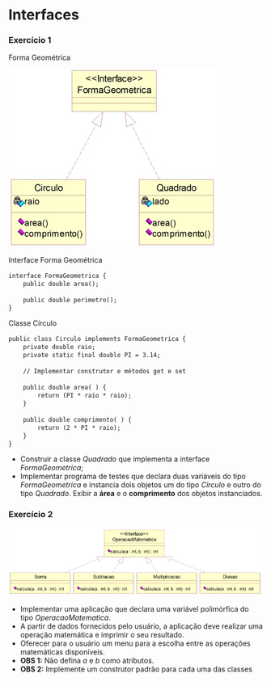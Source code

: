 # Interfaces

### **Exercício 1**

Forma Geométrica

![Diagrama de Classe 1](./assets/diagrama-1.jpg "Diagrama de Classe 1")

Interface Forma Geométrica

    interface FormaGeometrica {
        public double area();

        public double perimetro();
    }

Classe Círculo

    public class Circulo implements FormaGeometrica {
        private double raio;
        private static final double PI = 3.14;

        // Implementar construtor e métodos get e set

        public double area( ) {
            return (PI * raio * raio);
        }

        public double comprimento( ) {
            return (2 * PI * raio);
        }
    }

- Construir a classe *Quadrado* que implementa a interface *FormaGeometrica*;
- Implementar programa de testes que declara duas variáveis do tipo *FormaGeometrica* e instancia dois objetos um do tipo *Circulo* e outro do tipo *Quadrado*. Exibir a **área** e o **comprimento** dos objetos instanciados.

### **Exercício 2**

![Diagrama de Classe 2](./assets/diagrama-2.jpg "Diagrama de Classe 2")

- Implementar uma aplicação que declara uma variável polimórfica do tipo *OperacaoMatematica*.
- A partir de dados fornecidos pelo usuário, a aplicação deve realizar uma operação matemática e imprimir o seu resultado.
- Oferecer para o usuário um menu para a escolha entre as operações matemáticas disponíveis.
- **OBS 1:** Não defina *a* e *b* como atributos.
- **OBS 2:** Implemente um construtor padrão para cada uma das classes